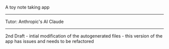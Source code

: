 A toy note taking app

- - - -

Tutor: Anthropic's AI Claude

- - - -

2nd Draft - intial modification of the autogenerated files - this version of the app has issues and needs to be refactored
